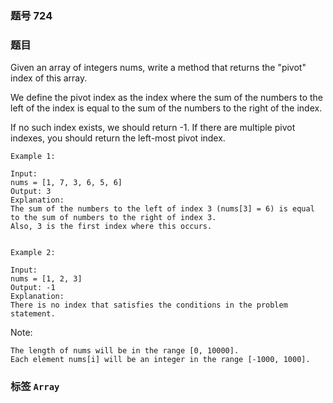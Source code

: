 ### 题号 724

### 题目

Given an array of integers nums, write a method that returns the "pivot" index of this array.

We define the pivot index as the index where the sum of the numbers to the left of the index is equal to the sum of the numbers to the right of the index.

If no such index exists, we should return -1. If there are multiple pivot indexes, you should return the left-most pivot index.

    Example 1:

    Input:
    nums = [1, 7, 3, 6, 5, 6]
    Output: 3
    Explanation:
    The sum of the numbers to the left of index 3 (nums[3] = 6) is equal to the sum of numbers to the right of index 3.
    Also, 3 is the first index where this occurs.


    Example 2:

    Input:
    nums = [1, 2, 3]
    Output: -1
    Explanation:
    There is no index that satisfies the conditions in the problem statement.


Note:

    The length of nums will be in the range [0, 10000].
    Each element nums[i] will be an integer in the range [-1000, 1000].

### 标签 ```Array```
